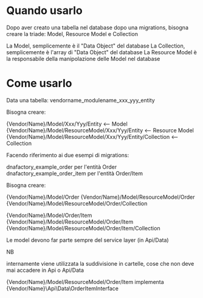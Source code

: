 # Quando usarlo

Dopo aver creato una tabella nel database dopo una migrations, bisogna creare la triade: Model, Resource Model e Collection

La Model, semplicemente è il "Data Object" del database
La Collection, semplicemente è l'array di "Data Object" del database
La Resource Model è la responsabile della manipolazione delle Model nel database

# Come usarlo

Data una tabella: vendorname_modulename_xxx_yyy_entity

Bisogna creare:

{Vendor/Name}/Model/Xxx/Yyy/Entity <-- Model
{Vendor/Name}/Model/ResourceModel/Xxx/Yyy/Entity <-- Resource Model
{Vendor/Name}/Model/ResourceModel/Xxx/Yyy/Entity/Collection <-- Collection

Facendo riferimento ai due esempi di migrations:

dnafactory_example_order per l'entità Order
dnafactory_example_order_item per l'entità Order/Item

Bisogna creare:

{Vendor/Name}/Model/Order
{Vendor/Name}/Model/ResourceModel/Order
{Vendor/Name}/Model/ResourceModel/Order/Collection

{Vendor/Name}/Model/Order/Item
{Vendor/Name}/Model/ResourceModel/Order/Item
{Vendor/Name}/Model/ResourceModel/Order/Item/Collection

Le model devono far parte sempre del service layer (in Api/Data)

NB

internamente viene utilizzata la suddivisione in cartelle, cose che non deve mai accadere in Api o Api/Data

{Vendor/Name}/Model/ResourceModel/Order/Item implementa {Vendor/Name}\Api\Data\OrderItemInterface